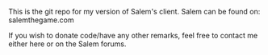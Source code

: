 This is the git repo for my version of Salem's client.
Salem can be found on: salemthegame.com

If you wish to donate code/have any other remarks, feel free to contact me either here or on the Salem forums.